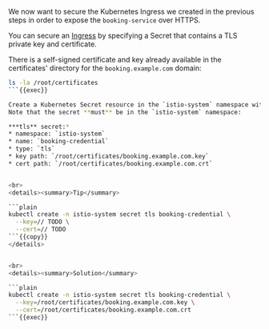 We now want to secure the Kubernetes Ingress we created in the previous steps in order to expose the `booking-service`
over HTTPS.

You can secure an [Ingress](https://kubernetes.io/docs/concepts/services-networking/ingress/#tls)
by specifying a Secret that contains a TLS private key and certificate.

There is a self-signed certificate and key already available in the certificates'
directory for the `booking.example.com` domain:

```bash
ls -la /root/certificates
```{{exec}}

Create a Kubernetes Secret resource in the `istio-system` namespace with the following properties.
Note that the secret **must** be in the `istio-system` namespace:

***tls** secret:*
* namespace: `istio-system`
* name: `booking-credential`
* type: `tls`
* key path: `/root/certificates/booking.example.com.key`
* cert path: `/root/certificates/booking.example.com.crt`


<br>
<details><summary>Tip</summary>

```plain
kubectl create -n istio-system secret tls booking-credential \
  --key=// TODO \
  --cert=// TODO
```{{copy}}
</details>


<br>
<details><summary>Solution</summary>

```plain
kubectl create -n istio-system secret tls booking-credential \
  --key=/root/certificates/booking.example.com.key \
  --cert=/root/certificates/booking.example.com.crt
```{{exec}}
